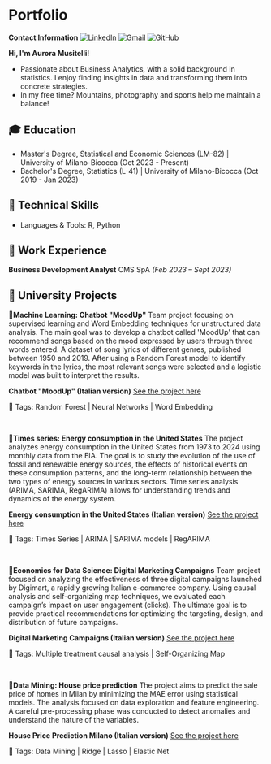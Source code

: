 # Portfolio

**Contact Information**
[![LinkedIn](https://img.shields.io/badge/LinkedIn-blue?logo=linkedin&logoColor=white)](https://www.linkedin.com/in/aurora-musitelli-bb1464195/)
[![Gmail](https://img.shields.io/badge/Gmail-red?logo=gmail&logoColor=white)](mailto:musitelliaurora@gmail.com)
[![GitHub](https://img.shields.io/badge/GitHub-black?logo=github&logoColor=white)](https://github.com/auroraMusitelli)

**Hi, I'm Aurora Musitelli!**
* Passionate about Business Analytics, with a solid background in statistics. I enjoy finding insights in data and transforming them into concrete strategies.
* In my free time? Mountains, photography and sports help me maintain a balance!

## 🎓 Education
* Master's Degree, Statistical and Economic Sciences (LM-82) | University of Milano-Bicocca (Oct 2023 - Present)
* Bachelor's Degree, Statistics (L-41) | University of Milano-Bicocca (Oct 2019 - Jan 2023)


## 📌 Technical Skills
* Languages & Tools: R, Python


## 📌 Work Experience
**Business Development Analyst** CMS SpA *(Feb 2023 – Sept 2023)*  


## 📌 University Projects

**📄Machine Learning: Chatbot "MoodUp"**
Team project focusing on supervised learning and Word Embedding techniques for unstructured data analysis. The main goal was to develop a chatbot called 'MoodUp' that can recommend songs based on the mood expressed by users through three words entered. A dataset of song lyrics of different genres, published between 1950 and 2019. After using a Random Forest model to identify keywords in the lyrics, the most relevant songs were selected and a logistic model was built to interpret the results.

**Chatbot "MoodUp" (Italian version)** [See the project here](https://github.com/auroraMusitelli/Portfolio/blob/main/MoodUp_report.pdf)

📎 Tags: Random Forest | Neural Networks | Word Embedding 

&nbsp; 

**📄Times series: Energy consumption in the United States**
The project analyzes energy consumption in the United States from 1973 to 2024 using monthly data from the EIA. The goal is to study the evolution of the use of fossil and renewable energy sources, the effects of historical events on these consumption patterns, and the long-term relationship between the two types of energy sources in various sectors. Time series analysis (ARIMA, SARIMA, RegARIMA) allows for understanding trends and dynamics of the energy system.

**Energy consumption in the United States (Italian version)** [See the project here](https://github.com/auroraMusitelli/Portfolio/blob/main/TimesSeriesEnergyConsumption_USA.pdf)

📎 Tags: Times Series | ARIMA | SARIMA models | RegARIMA

&nbsp; 

**📄Economics for Data Science: Digital Marketing Campaigns**
Team project focused on analyzing the effectiveness of three digital campaigns launched by Digimart, a rapidly growing Italian e-commerce company. Using causal analysis and self-organizing map techniques, we evaluated each campaign’s impact on user engagement (clicks). The ultimate goal is to provide practical recommendations for optimizing the targeting, design, and distribution of future campaigns.

**Digital Marketing Campaigns (Italian version)** [See the project here](https://github.com/auroraMusitelli/Portfolio/blob/main/DigitalMarketingCampaigns.pdf)

📎 Tags: Multiple treatment causal analysis | Self-Organizing Map 

&nbsp; 

**📄Data Mining: House price prediction**
The project aims to predict the sale price of homes in Milan by minimizing the MAE error using statistical models. The analysis focused on data exploration and feature engineering. A careful pre-processing phase was conducted to detect anomalies and understand the nature of the variables.

**House Price Prediction Milano (Italian version)** [See the project here](https://github.com/auroraMusitelli/Portfolio/blob/main/HousePricePredictionMilano.pdf)

📎 Tags: Data Mining | Ridge | Lasso | Elastic Net 

